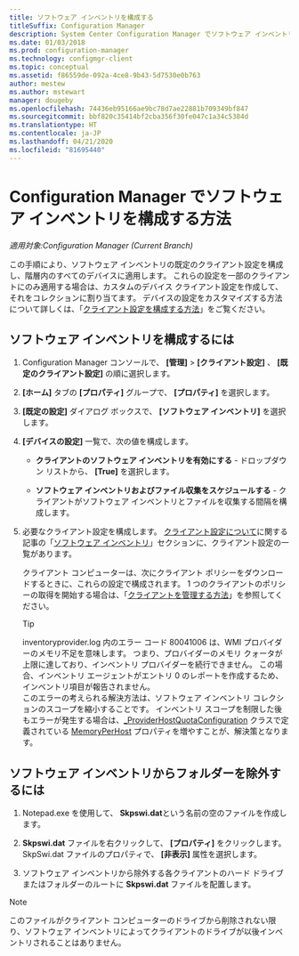 ```yaml
---
title: ソフトウェア インベントリを構成する
titleSuffix: Configuration Manager
description: System Center Configuration Manager でソフトウェア インベントリを構成し、でソフトウェア インベントリからフォルダーを除外します。
ms.date: 01/03/2018
ms.prod: configuration-manager
ms.technology: configmgr-client
ms.topic: conceptual
ms.assetid: f86559de-092a-4ce8-9b43-5d7530e0b763
author: mestew
ms.author: mstewart
manager: dougeby
ms.openlocfilehash: 74436eb95166ae9bc78d7ae22881b709349bf847
ms.sourcegitcommit: bbf820c35414bf2cba356f30fe047c1a34c5384d
ms.translationtype: HT
ms.contentlocale: ja-JP
ms.lasthandoff: 04/21/2020
ms.locfileid: "81695440"
---
```

# <a name="how-to-configure-software-inventory-in-configuration-manager"></a>Configuration Manager でソフトウェア インベントリを構成する方法

*適用対象:Configuration Manager (Current Branch)*

この手順により、ソフトウェア インベントリの既定のクライアント設定を構成し、階層内のすべてのデバイスに適用します。 これらの設定を一部のクライアントにのみ適用する場合は、カスタムのデバイス クライアント設定を作成して、それをコレクションに割り当てます。 デバイスの設定をカスタマイズする方法について詳しくは、「[クライアント設定を構成する方法](../../../../core/clients/deploy/configure-client-settings.md)」をご覧ください。   

## <a name="to-configure-software-inventory"></a>ソフトウェア インベントリを構成するには  

1. Configuration Manager コンソールで、 **[管理]**  >  **[クライアント設定]** 、 **[既定のクライアント設定]** の順に選択します。  

2. **[ホーム]** タブの **[プロパティ]** グループで、 **[プロパティ]** を選択します。  

3. **[既定の設定]** ダイアログ ボックスで、 **[ソフトウェア インベントリ]** を選択します。  

4. **[デバイスの設定]** 一覧で、次の値を構成します。  

   -   **クライアントのソフトウェア インベントリを有効にする** - ドロップダウン リストから、 **[True]** を選択します。  

   -   **ソフトウェア インベントリおよびファイル収集をスケジュールする** - クライアントがソフトウェア インベントリとファイルを収集する間隔を構成します。   

5. 必要なクライアント設定を構成します。 [クライアント設定について](../../../../core/clients/deploy/about-client-settings.md)に関する記事の「[ソフトウェア インベントリ](../../../../core/clients/deploy/about-client-settings.md#software-inventory)」セクションに、クライアント設定の一覧があります。  

   クライアント コンピューターは、次にクライアント ポリシーをダウンロードするときに、これらの設定で構成されます。 1 つのクライアントのポリシーの取得を開始する場合は、「[クライアントを管理する方法](../../../../core/clients/manage/manage-clients.md)」を参照してください。  

   > [!TIP]
   >   inventoryprovider.log 内のエラー コード 80041006 は、WMI プロバイダーのメモリ不足を意味します。 つまり、プロバイダーのメモリ クォータが上限に達しており、インベントリ プロバイダーを続行できません。
   > この場合、インベントリ エージェントがエントリ 0 のレポートを作成するため、インベントリ項目が報告されません。 <br/>
   > このエラーの考えられる解決方法は、ソフトウェア インベントリ コレクションのスコープを縮小することです。 インベントリ スコープを制限した後もエラーが発生する場合は、[_ProviderHostQuotaConfiguration](https://msdn.microsoft.com/library/aa394671) クラスで定義されている [MemoryPerHost](https://blogs.technet.microsoft.com/askperf/2008/09/16/memory-and-handle-quotas-in-the-wmi-provider-service/) プロパティを増やすことが、解決策となります。

<!--SMS.480648 include WMI Out of memory tip -->


## <a name="to-exclude-folders-from-software-inventory"></a>ソフトウェア インベントリからフォルダーを除外するには  

1.  Notepad.exe を使用して、 **Skpswi.dat**という名前の空のファイルを作成します。  

2.  **Skpswi.dat** ファイルを右クリックして、 **[プロパティ]** をクリックします。 SkpSwi.dat ファイルのプロパティで、 **[非表示]** 属性を選択します。  

3.  ソフトウェア インベントリから除外する各クライアントのハード ドライブまたはフォルダーのルートに **Skpswi.dat** ファイルを配置します。  

> [!NOTE]  
>  このファイルがクライアント コンピューターのドライブから削除されない限り、ソフトウェア インベントリによってクライアントのドライブが以後インベントリされることはありません。
